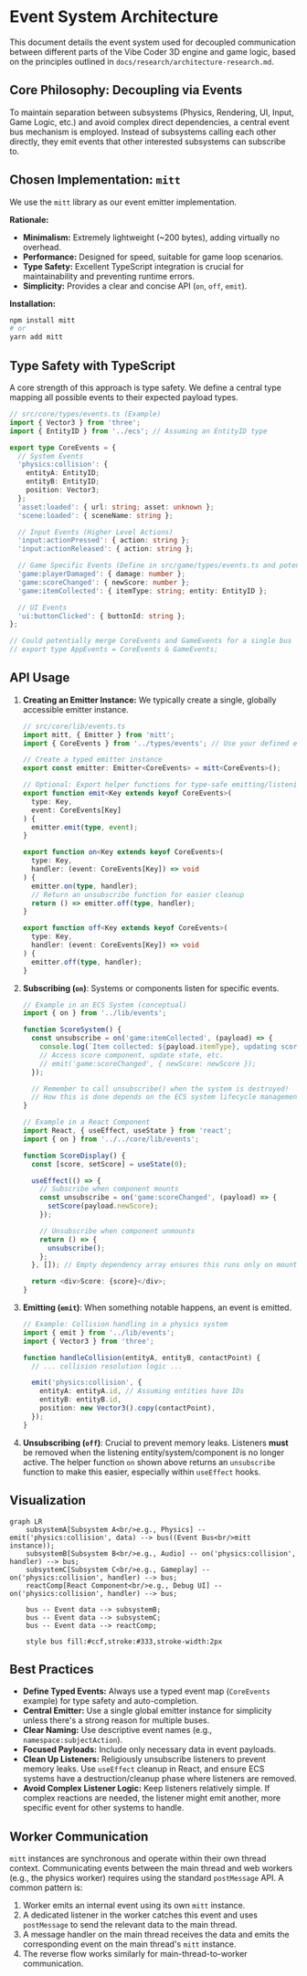 # Event System Architecture

This document details the event system used for decoupled communication between different parts of the Vibe Coder 3D engine and game logic, based on the principles outlined in `docs/research/architecture-research.md`.

## Core Philosophy: Decoupling via Events

To maintain separation between subsystems (Physics, Rendering, UI, Input, Game Logic, etc.) and avoid complex direct dependencies, a central event bus mechanism is employed. Instead of subsystems calling each other directly, they emit events that other interested subsystems can subscribe to.

## Chosen Implementation: `mitt`

We use the `mitt` library as our event emitter implementation.

**Rationale:**

- **Minimalism:** Extremely lightweight (~200 bytes), adding virtually no overhead.
- **Performance:** Designed for speed, suitable for game loop scenarios.
- **Type Safety:** Excellent TypeScript integration is crucial for maintainability and preventing runtime errors.
- **Simplicity:** Provides a clear and concise API (`on`, `off`, `emit`).

**Installation:**

```bash
npm install mitt
# or
yarn add mitt
```

## Type Safety with TypeScript

A core strength of this approach is type safety. We define a central type mapping all possible events to their expected payload types.

```typescript
// src/core/types/events.ts (Example)
import { Vector3 } from 'three';
import { EntityID } from '../ecs'; // Assuming an EntityID type

export type CoreEvents = {
  // System Events
  'physics:collision': {
    entityA: EntityID;
    entityB: EntityID;
    position: Vector3;
  };
  'asset:loaded': { url: string; asset: unknown };
  'scene:loaded': { sceneName: string };

  // Input Events (Higher Level Actions)
  'input:actionPressed': { action: string };
  'input:actionReleased': { action: string };

  // Game Specific Events (Define in src/game/types/events.ts and potentially merge)
  'game:playerDamaged': { damage: number };
  'game:scoreChanged': { newScore: number };
  'game:itemCollected': { itemType: string; entity: EntityID };

  // UI Events
  'ui:buttonClicked': { buttonId: string };
};

// Could potentially merge CoreEvents and GameEvents for a single bus
// export type AppEvents = CoreEvents & GameEvents;
```

## API Usage

1.  **Creating an Emitter Instance:**
    We typically create a single, globally accessible emitter instance.

    ```typescript
    // src/core/lib/events.ts
    import mitt, { Emitter } from 'mitt';
    import { CoreEvents } from '../types/events'; // Use your defined event map

    // Create a typed emitter instance
    export const emitter: Emitter<CoreEvents> = mitt<CoreEvents>();

    // Optional: Export helper functions for type-safe emitting/listening
    export function emit<Key extends keyof CoreEvents>(
      type: Key,
      event: CoreEvents[Key]
    ) {
      emitter.emit(type, event);
    }

    export function on<Key extends keyof CoreEvents>(
      type: Key,
      handler: (event: CoreEvents[Key]) => void
    ) {
      emitter.on(type, handler);
      // Return an unsubscribe function for easier cleanup
      return () => emitter.off(type, handler);
    }

    export function off<Key extends keyof CoreEvents>(
      type: Key,
      handler: (event: CoreEvents[Key]) => void
    ) {
      emitter.off(type, handler);
    }
    ```

2.  **Subscribing (`on`)**:
    Systems or components listen for specific events.

    ```typescript
    // Example in an ECS System (conceptual)
    import { on } from '../lib/events';

    function ScoreSystem() {
      const unsubscribe = on('game:itemCollected', (payload) => {
        console.log(`Item collected: ${payload.itemType}, updating score...`);
        // Access score component, update state, etc.
        // emit('game:scoreChanged', { newScore: newScore });
      });

      // Remember to call unsubscribe() when the system is destroyed!
      // How this is done depends on the ECS system lifecycle management.
    }

    // Example in a React Component
    import React, { useEffect, useState } from 'react';
    import { on } from '../../core/lib/events';

    function ScoreDisplay() {
      const [score, setScore] = useState(0);

      useEffect(() => {
        // Subscribe when component mounts
        const unsubscribe = on('game:scoreChanged', (payload) => {
          setScore(payload.newScore);
        });

        // Unsubscribe when component unmounts
        return () => {
          unsubscribe();
        };
      }, []); // Empty dependency array ensures this runs only on mount/unmount

      return <div>Score: {score}</div>;
    }
    ```

3.  **Emitting (`emit`)**:
    When something notable happens, an event is emitted.

    ```typescript
    // Example: Collision handling in a physics system
    import { emit } from '../lib/events';
    import { Vector3 } from 'three';

    function handleCollision(entityA, entityB, contactPoint) {
      // ... collision resolution logic ...

      emit('physics:collision', {
        entityA: entityA.id, // Assuming entities have IDs
        entityB: entityB.id,
        position: new Vector3().copy(contactPoint),
      });
    }
    ```

4.  **Unsubscribing (`off`)**:
    Crucial to prevent memory leaks. Listeners **must** be removed when the listening entity/system/component is no longer active. The helper function `on` shown above returns an `unsubscribe` function to make this easier, especially within `useEffect` hooks.

## Visualization

```mermaid
graph LR
    subsystemA[Subsystem A<br/>e.g., Physics] -- emit('physics:collision', data) --> bus((Event Bus<br/>mitt instance));
    subsystemB[Subsystem B<br/>e.g., Audio] -- on('physics:collision', handler) --> bus;
    subsystemC[Subsystem C<br/>e.g., Gameplay] -- on('physics:collision', handler) --> bus;
    reactComp[React Component<br/>e.g., Debug UI] -- on('physics:collision', handler) --> bus;

    bus -- Event data --> subsystemB;
    bus -- Event data --> subsystemC;
    bus -- Event data --> reactComp;

    style bus fill:#ccf,stroke:#333,stroke-width:2px
```

## Best Practices

- **Define Typed Events:** Always use a typed event map (`CoreEvents` example) for type safety and auto-completion.
- **Central Emitter:** Use a single global emitter instance for simplicity unless there's a strong reason for multiple buses.
- **Clear Naming:** Use descriptive event names (e.g., `namespace:subjectAction`).
- **Focused Payloads:** Include only necessary data in event payloads.
- **Clean Up Listeners:** Religiously unsubscribe listeners to prevent memory leaks. Use `useEffect` cleanup in React, and ensure ECS systems have a destruction/cleanup phase where listeners are removed.
- **Avoid Complex Listener Logic:** Keep listeners relatively simple. If complex reactions are needed, the listener might emit another, more specific event for other systems to handle.

## Worker Communication

`mitt` instances are synchronous and operate within their own thread context. Communicating events between the main thread and web workers (e.g., the physics worker) requires using the standard `postMessage` API. A common pattern is:

1.  Worker emits an internal event using its own `mitt` instance.
2.  A dedicated listener in the worker catches this event and uses `postMessage` to send the relevant data to the main thread.
3.  A message handler on the main thread receives the data and emits the corresponding event on the main thread's `mitt` instance.
4.  The reverse flow works similarly for main-thread-to-worker communication.
